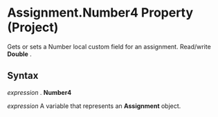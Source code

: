 
# Assignment.Number4 Property (Project)

Gets or sets a Number local custom field for an assignment. Read/write  **Double** .


## Syntax

 _expression_ . **Number4**

 _expression_ A variable that represents an **Assignment** object.


